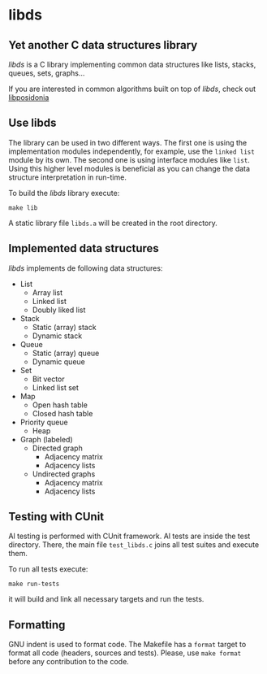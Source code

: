 # libds

## Yet another C data structures library

*libds* is a C library implementing common data structures like lists,
stacks, queues, sets, graphs...

If you are interested in common algorithms built on top of *libds*,
check out [libposidonia](https://github.com/jotare/libposidonia)

## Use libds

The library can be used in two different ways. The first one is using
the implementation modules independently, for example, use the `linked
list` module by its own. The second one is using interface modules like
`list`. Using this higher level modules is beneficial as you can
change the data structure interpretation in run-time.

To build the *libds* library execute:
```
make lib
```
A static library file `libds.a` will be created in the root
directory.

## Implemented data structures

*libds* implements de following data structures:

- List
  - Array list
  - Linked list
  - Doubly liked list
- Stack
  - Static (array) stack
  - Dynamic stack
- Queue
  - Static (array) queue
  - Dynamic queue
- Set
  - Bit vector
  - Linked list set
- Map
  - Open hash table
  - Closed hash table
- Priority queue
  - Heap
- Graph (labeled)
  - Directed graph
    - Adjacency matrix
    - Adjacency lists
  - Undirected graphs
    - Adjacency matrix
    - Adjacency lists

## Testing with CUnit

Al testing is performed with CUnit framework. Al tests are inside the
test directory. There, the main file `test_libds.c` joins all test
suites and execute them.

To run all tests execute:
```
make run-tests
```
it will build and link all necessary targets and run the tests.

## Formatting

GNU indent is used to format code. The Makefile has a `format` target
to format all code (headers, sources and tests). Please, use `make
format` before any contribution to the code.
